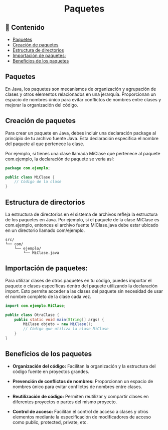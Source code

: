<h1 align="center">Paquetes</h1>

<h2>📑 Contenido</h2>

- [Paquetes](#paquetes)
- [Creación de paquetes](#creación-de-paquetes)
- [Estructura de directorios](#estructura-de-directorios)
- [Importación de paquetes:](#importación-de-paquetes)
- [Beneficios de los paquetes](#beneficios-de-los-paquetes)

## Paquetes

En Java, los paquetes son mecanismos de organización y agrupación de clases y otros elementos relacionados en una jerarquía. Proporcionan un espacio de nombres único para evitar conflictos de nombres entre clases y mejorar la organización del código.

## Creación de paquetes

Para crear un paquete en Java, debes incluir una declaración package al principio de tu archivo fuente Java. Esta declaración especifica el nombre del paquete al que pertenece la clase.

Por ejemplo, si tienes una clase llamada MiClase que pertenece al paquete com.ejemplo, la declaración de paquete se vería así:

```java
package com.ejemplo;

public class MiClase {
    // Código de la clase
}
```

## Estructura de directorios

La estructura de directorios en el sistema de archivos refleja la estructura de los paquetes en Java. Por ejemplo, si el paquete de la clase MiClase es com.ejemplo, entonces el archivo fuente MiClase.java debe estar ubicado en un directorio llamado com/ejemplo.

```
src/
└── com/
    └── ejemplo/
        └── MiClase.java
```

## Importación de paquetes:

Para utilizar clases de otros paquetes en tu código, puedes importar el paquete o clases específicas dentro del paquete utilizando la declaración import. Esto permite acceder a las clases del paquete sin necesidad de usar el nombre completo de la clase cada vez.

```java
import com.ejemplo.MiClase;

public class OtraClase {
    public static void main(String[] args) {
        MiClase objeto = new MiClase();
        // Código que utiliza la clase MiClase
    }
}
```

## Beneficios de los paquetes

- **Organización del código:** Facilitan la organización y la estructura del código fuente en proyectos grandes.

- **Prevención de conflictos de nombres:** Proporcionan un espacio de nombres único para evitar conflictos de nombres entre clases.

- **Reutilización de código:** Permiten reutilizar y compartir clases en diferentes proyectos o partes del mismo proyecto.

- **Control de acceso:** Facilitan el control de acceso a clases y otros elementos mediante la especificación de modificadores de acceso como public, protected, private, etc.
